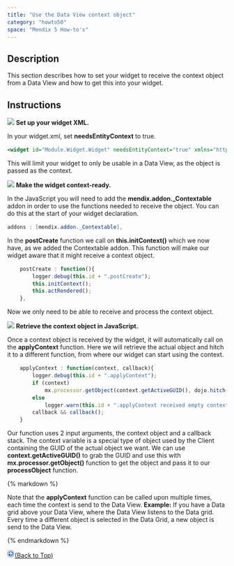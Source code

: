 ```yaml
---
title: "Use the Data View context object"
category: "howto50"
space: "Mendix 5 How-to's"
---
```

## Description

This section describes how to set your widget to receive the context object from a Data View and how to get this into your widget.

## Instructions

![](attachments/819203/917932.png) **Set up your widget XML.**

In your widget.xml, set **needsEntityContext** to true.

```xml
<widget id="Module.Widget.Widget" needsEntityContext="true" xmlns="http://www.mendix.com/widget/1.0/">

```

This will limit your widget to only be usable in a Data View, as the object is passed as the context.

![](attachments/819203/917932.png) **Make the widget context-ready.**

In the JavaScript you will need to add the **mendix.addon._Contextable** addon in order to use the functions needed to receive the object. You can do this at the start of your widget declaration.

```java
addons : [mendix.addon._Contextable],

```

In the **postCreate** function we call on **this.initContext()** which we now have, as we added the Contextable addon. This function will make our widget aware that it might receive a context object.

```javascript
	postCreate : function(){
		logger.debug(this.id + ".postCreate");
		this.initContext();
		this.actRendered();
	},

```

Now we only need to be able to receive and process the context object.

![](attachments/819203/917932.png) **Retrieve the context object in JavaScript.**

Once a context object is received by the widget, it will automatically call on the **applyContext** function. Here we will retrieve the actual object and hitch it to a different function, from where our widget can start using the context.

```javascript
	applyContext : function(context, callback){
		logger.debug(this.id + ".applyContext"); 
		if (context) 
			mx.processor.getObject(context.getActiveGUID(), dojo.hitch(this, this.processObject));
		else
			logger.warn(this.id + ".applyContext received empty context");
		callback && callback();
	}

```

Our function uses 2 input arguments, the context object and a callback stack. The context variable is a special type of object used by the Client containing the GUID of the actual object we want. We can use **context.getActiveGUID()** to grab the GUID and use this with **mx.processor.getObject()** function to get the object and pass it to our **processObject** function.

<div class="alert alert-warning">{% markdown %}

Note that the **applyContext** function can be called upon multiple times, each time the context is send to the Data View.
**Example:** If you have a Data grid above your Data View, where the Data View listens to the Data grid. Every time a different object is selected in the Data Grid, a new object is send to the Data View.

{% endmarkdown %}</div>

[![](attachments/819203/917564.png)](Use+the+Data+View+context+object)[(Back to Top)](Use+the+Data+View+context+object)